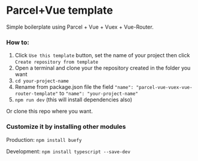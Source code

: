 # Parcel+Vue template

Simple boilerplate using Parcel + Vue + Vuex + Vue-Router.

### How to:

1. Click `Use this template` button, set the name of your project then click `Create repository from template`
2. Open a terminal and clone your the repository created in the folder you want
4. `cd your-project-name`
5. Rename from package.json file the field `"name": "parcel-vue-vuex-vue-router-template"` to `"name": "your-project-name"` 
6. `npm run dev` (this will install dependencies also)

Or clone this repo where you want.


### Customize it by installing other modules

Production: `npm install buefy`

Development: `npm install typescript --save-dev`


